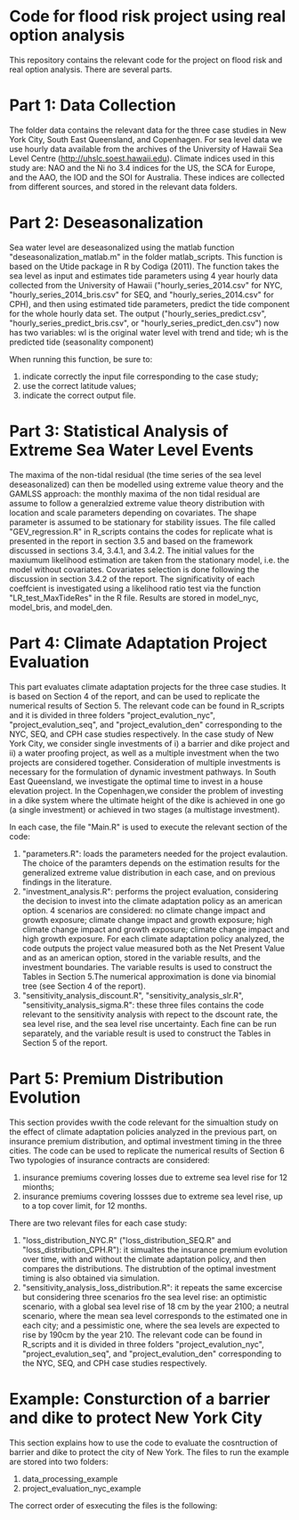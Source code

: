  # Code for flood risk project using real option analysis

 This repository contains the relevant code for the project on flood risk and real option analysis. There are several parts. 

 # Part 1: Data Collection
 The folder data contains the relevant data for the three case studies in New York City, South East Queensland, and Copenhagen. For sea level data we use hourly data available from the archives of the University of Hawaii Sea Level Centre (http://uhslc.soest.hawaii.edu). Climate indices used in this study are:  NAO and the Ni ̃no 3.4 indices for the US, the SCA for Europe, and  the AAO, the IOD and the SOI for Australia. These indices are collected from different sources, and stored in the relevant data folders.

 # Part 2: Deseasonalization

  Sea water level are deseasonalized using the matlab function "deseasonalization_matlab.m" in the folder matlab_scripts. This function is based on the Utide package in R by Codiga (2011). The function takes the sea level as input and estimates tide parameters using 4 year hourly data collected from the University of Hawaii ("hourly_series_2014.csv" for NYC, "hourly_series_2014_bris.csv" for SEQ, and "hourly_series_2014.csv" for CPH), and then using estimated tide parameters, predict the tide component for the whole hourly data set. The output ("hourly_series_predict.csv", "hourly_series_predict_bris.csv", or "hourly_series_predict_den.csv") now has two variables: wl is the original water level with trend and tide; wh is the predicted tide (seasonality component)

  When running this function, be sure to:
  1. indicate correctly the input file corresponding to the case study;
  2. use the correct latitude values;
  3. indicate the correct output file.

  # Part 3: Statistical Analysis of Extreme Sea Water Level Events
  The maxima of the non-tidal residual (the time series of the sea level deseasonalized) can then be modelled using extreme value theory and the GAMLSS approach: the monthly maxima of the non tidal residual are assume to follow a generalzied extreme value theory distribution with location and scale parameters depending on covariates. The shape parameter is assumed to be stationary for stability issues. The file called "GEV_regression.R" in R_scripts contains the codes for replicate what is presented in the report in section 3.5 and based on the framework discussed in sections 3.4, 3.4.1, and 3.4.2. The initial values for the maxiumum likelihood estimation are taken from the stationary model, i.e. the model without covariates. Covariates selection is done following the discussion in section 3.4.2 of the report. The significativity of each coeffcient is investigated using a likelihood ratio test via the function "LR_test_MaxTideRes" in the R file. Results are stored in model_nyc, model_bris, and model_den. 

  # Part 4: Climate Adaptation Project Evaluation
  This part evaluates climate adaptation projects for the three case studies. It is based on Section 4 of the report, and can be used to replicate the numerical results of Section 5. The relevant code can be found in R_scripts and it is divided in three folders "project_evalution_nyc", "project_evalution_seq", and "project_evalution_den" corresponding to the NYC, SEQ, and CPH case studies respectively. In the case study of New York City, we consider single investments of i) a barrier and dike project and ii) a water proofing project, as well as a multiple investment when the two projects are considered together. Consideration of multiple investments is necessary for the formulation of dynamic investment pathways. In South East Queensland, we investigate the optimal time to invest in a house elevation project. In the Copenhagen,we consider the problem of investing in a dike system where the ultimate height of the dike is achieved in one go (a single investment) or achieved in two stages (a multistage investment).

  In each case, the file "Main.R" is used to execute the relevant section of the code:
  1. "parameters.R": loads the parameters needed for the project evalaution. The choice of the paramters depends on the estimation results for the generalized extreme value distribution in each case, and on previous findings in the literature.
  2. "investment_analysis.R": performs the project evaluation, considering the decision to invest into the climate adaptation policy as an american option. 4 scenarios are considered: no climate change impact and growth exposure; climate change impact and growth exposure; high climate change impact and growth exposure; climate change impact and high growth exposure. For each climate adaptation policy analyzed, the code outputs the project value measured both as the Net Present Value and as an american option, stored in the variable results, and the investment boundaries. The variable results is used to construct the Tables in Section 5.The numerical approximation is done via binomial tree (see Section 4 of the report). 
  3. "sensitivity_analysis_discount.R", "sensitivity_analysis_slr.R", "sensitivity_analysis_sigma.R": these three files contains the code relevant to the sensitivity analysis with repect to the dscount rate, the sea level rise, and the sea level rise uncertainty. Each fine can be run separately, and the variable result is used to construct the Tables in Section 5 of the report.

  # Part 5: Premium Distribution Evolution

  This section provides wwith the code relevant for the simualtion study on the effect of climate adaptation
  policies analyzed in the previous part, on insurance premium distribution, and optimal investment timing in the three
  cities. The code can be used to replicate the numerical results of Section 6 Two typologies of insurance contracts are considered:
  1. insurance premiums covering losses due to extreme sea level rise for 12 mionths;
  2. insurance premiums covering lossses due to extreme sea level rise, up to a top cover limit, for 12 months.

  There are two relevant files for each case study:

  1. "loss_distribution_NYC.R" ("loss_distribution_SEQ.R" and "loss_distribution_CPH.R"): it simualtes the insurance premium evolution over time, with and without the climate adaptation policy, and then compares the distributions. The distrubtion of the optimal investment timing is also obtained via simulation.
  2. "sensitivity_analysis_loss_distribution.R": it repeats the same excercise but considering three scenarios fro the sea level rise: an optimistic scenario, with a global sea level rise of 18 cm by the year 2100; a neutral scenario, where the mean sea level corresponds to the estimated one in each city; and a pessimistic one, where the sea levels are expected to rise by 190cm by the year 210. The relevant code can be found in R_scripts and it is divided in three folders "project_evalution_nyc", "project_evalution_seq", and "project_evalution_den" corresponding to the NYC, SEQ, and CPH case studies respectively.

  # Example: Consturction of a barrier and dike to protect New York City
  This section explains how to use the code to evaluate the cosntruction of barrier and dike to protect the city of New York. The files to run the example are stored into two folders:
  1. data_processing_example
  2. project_evaluation_nyc_example

  The correct order of esxecuting the files is the following:
  



  
 



  






